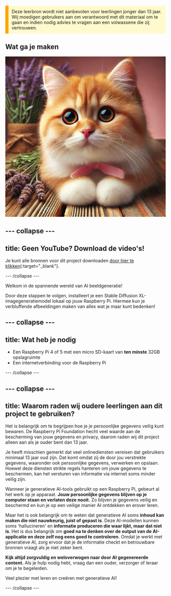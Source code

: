 <p style='border-left: solid; border-width:10px; border-color: #FFA500; background-color: #FFFACD; padding: 10px;'>
Deze leerbron wordt niet aanbevolen voor leerlingen jonger dan 13 jaar. Wij moedigen gebruikers aan om verantwoord met dit materiaal om te gaan en indien nodig advies te vragen aan een volwassene die zij vertrouwen.
</p>

## Wat ga je maken

![De afbeelding toont een close-up van een pluizig oranje en wit katje met grote, expressieve ogen en een roze neus. Het katje ligt op een houten oppervlak met zijn pootjes weggestopt en draagt een roze strik om zijn nek. Achter het poesje liggen takjes lavendel in een rustiek, in jute gewikkeld bundeltje, wat een zachte, natuurlijke achtergrond aan het tafereel toevoegt. De verlichting is warm, waardoor de zachte vacht van het kitten beter tot zijn recht komt en er een gezellige, serene sfeer ontstaat.](images/cat.jpg)

## --- collapse ---

## title: Geen YouTube? Download de video's!

Je kunt alle bronnen voor dit project downloaden [door hier te klikken](https://rpf.io/p/en/ai-images-on-pi-go){:target="_blank"}.

\--- /collapse ---

Welkom in de spannende wereld van AI beeldgeneratie!

Door deze stappen te volgen, installeert je een Stable Diffusion XL-imagegeneratiemodel lokaal op jouw Raspberry Pi. Hiermee kun je verbluffende afbeeldingen maken van alles wat je maar kunt bedenken!

## --- collapse ---

## title: Wat heb je nodig

- Een Raspberry Pi 4 of 5 met een micro SD-kaart van **ten minste** 32GB opslagruimte
- Een internetverbinding voor de Raspberry Pi

\--- /collapse ---

## --- collapse ---

## title: Waarom raden wij oudere leerlingen aan dit project te gebruiken?

Het is belangrijk om te begrijpen hoe je je persoonlijke gegevens veilig kunt bewaren. De Raspberry Pi Foundation hecht veel waarde aan de bescherming van jouw gegevens en privacy, daarom raden wij dit project alleen aan als je ouder bent dan 13 jaar.

Je heeft misschien gemerkt dat veel onlinediensten vereisen dat gebruikers minimaal 13 jaar oud zijn. Dat komt omdat zij de door jou verstrekte gegevens, waaronder ook persoonlijke gegevens, verwerken en opslaan. Hoewel deze diensten strikte regels hanteren om jouw gegevens te beschermen, kan het versturen van informatie via internet soms minder veilig zijn.

Wanneer je generatieve AI-tools gebruikt op een Raspberry Pi, gebeurt al het werk op je apparaat. **Jouw persoonlijke gegevens blijven op je computer staan en verlaten deze nooit.** Zo blijven je gegevens veilig en beschermd en kun je op een veilige manier AI ontdekken en erover leren.

Maar het is ook belangrijk om te weten dat generatieve AI soms **inhoud kan maken die niet nauwkeurig, juist of gepast is**. Deze AI-modellen kunnen soms 'hallucineren' en **informatie produceren die waar lijkt, maar dat niet is**. Het is dus belangrijk om **goed na te denken over de output van de AI-applicatie en deze zelf nog eens goed te controleren**. Omdat je werkt met generatieve AI, zorg ervoor dat je de informatie checkt en betrouwbare bronnen vraagt als je niet zeker bent.

**Kijk altijd zorgvuldig en weloverwogen naar door AI gegenereerde content.** Als je hulp nodig hebt, vraag dan een ouder, verzorger of leraar om je te begeleiden.

Veel plezier met leren en creëren met generatieve AI!

\--- /collapse ---

